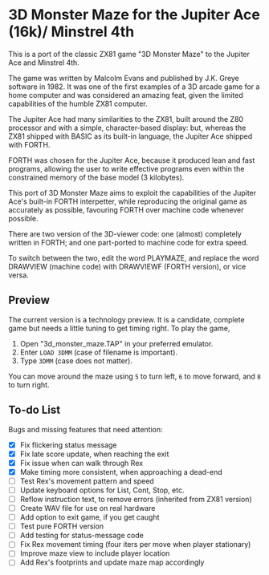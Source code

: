# 3D Monster Maze for the Jupiter Ace (16k)/ Minstrel 4th

This is a port of the classic ZX81 game "3D Monster Maze" to the Jupiter Ace and Minstrel 4th.

The game was written by Malcolm Evans and published by J.K. Greye software in 1982. It was one of the first examples of a 3D arcade game for a home computer and was considered an amazing feat, given the limited capabilities of the humble ZX81 computer.

The Jupiter Ace had many similarities to the ZX81, built around the Z80 processor and with a simple, character-based display: but, whereas the ZX81 shipped with BASIC as its built-in language, the Jupiter Ace shipped with FORTH.

FORTH was chosen for the Jupiter Ace, because it produced lean and fast programs, allowing the user to write effective programs even within the constrained memory of the base model (3 kilobytes).

This port of 3D Monster Maze aims to exploit the capabilities of the Jupiter Ace's built-in FORTH interpetter, while reproducing the original game as accurately as possible, favouring FORTH over machine code whenever possible.

There are two version of the 3D-viewer code: one (almost) completely written in FORTH; and one part-ported to machine code for extra speed.

To switch between the two, edit the word PLAYMAZE, and replace the word DRAWVIEW (machine code) with DRAWVIEWF (FORTH version), or vice versa.

## Preview

The current version is  a technology preview. It is a candidate, complete game but needs a little tuning to get timing right. To play the game,

1. Open "3d_monster_maze.TAP" in your preferred emulator.
2. Enter `LOAD 3DMM` (case of filename is important).
3. Type `3DMM` (case does not matter).

You can move around the maze using `5` to turn left, `6` to move forward, and `8` to turn right.

## To-do List

Bugs and missing features that need attention:

- [x] Fix flickering status message
- [x] Fix late score update, when reaching the exit
- [x] Fix issue when can walk through Rex
- [x] Make timing more consistent, when approaching a dead-end
- [ ] Test Rex's movement pattern and speed
- [ ] Update keyboard options for List, Cont, Stop, etc.
- [ ] Reflow instruction text, to remove errors (inherited from ZX81 version)
- [ ] Create WAV file for use on real hardware
- [ ] Add option to exit game, if you get caught
- [ ] Test pure FORTH version
- [ ] Add testing for status-message code
- [ ] Fix Rex movement timing (four iters per move when player stationary)
- [ ] Improve maze view to include player location
- [ ] Add Rex's footprints and update maze map accordingly
